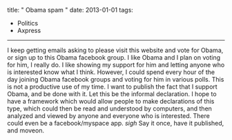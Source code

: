 title: " Obama spam "
date: 2013-01-01
tags:
- Politics
- Axpress
---


I keep getting emails asking to please visit this website and vote for Obama, or sign up to this Obama facebook group.  I like Obama and I plan on voting for him, I really do.  I like showing my support for him and letting anyone who is interested know what I think.  However, I could spend every hour of the day joining Obama facebook groups and voting for him in various polls.  This is not a productive use of my time.  I want to publish the fact that I support Obama, and be done with it.  Let this be the informal declaration.  I hope to have a framework which would allow people to make declarations of this type, which could then be read and understood by computers, and then analyzed and viewed by anyone and everyone who is interested.  There could even be a facebook/myspace app. *sigh* Say it once, have it published, and moveon.



